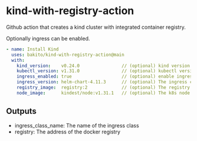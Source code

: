 # kind-with-registry-action

Github action that creates a kind cluster with integrated container registry.

Optionally ingress can be enabled.

```yaml
- name: Install Kind
  uses: bakito/kind-with-registry-action@main
  with:
    kind_version:    v0.24.0                // (optional) kind version to be used
    kubectl_version: v1.31.0                // (optional) kubectl version to be used
    ingress_enabled: true                   // (optional) enable ingress-nginx
    ingress_version: helm-chart-4.11.3      // (optional) The ingress controller version (git tag)
    registry_image:  registry:2             // (optional) The registry docker image to be used
    node_image:      kindest/node:v1.31.1   // (optional) The k8s node imaage to be used
```

## Outputs

- ingress_class_name: The name of the ingress class
- registry: The address of the docker registry
